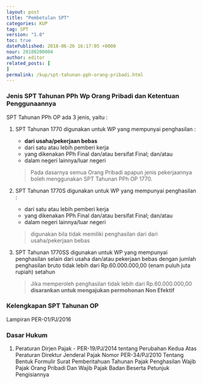 ```yaml
---
layout: post
title: "Pembetulan SPT"
categories: KUP
tag: SPT
version: "1.0"
toc: true
datePublished: 2018-06-26 16:17:05 +0000
nour: 20180200004
author: editor
related_posts: [
]
permalink: /kup/spt-tahunan-pph-orang-pribadi.html
---
```


### Jenis SPT Tahunan PPh Wp Orang Pribadi dan Ketentuan Penggunaannya
SPT Tahunan PPh OP ada 3 jenis, yaitu :
1. SPT Tahunan 1770
	digunakan untuk WP yang mempunyai penghasilan :
      - **dari usaha/pekerjaan bebas**
      - dari satu atau lebih pemberi kerja
      - yang dikenakan PPh Final dan/atau bersifat Final; dan/atau
      - dalam negeri lainnya/luar negeri

   > Pada dasarnya semua Orang Pribadi apapun jenis pekerjaannya boleh menggunakan SPT Tahunan PPh OP 1770.
      
2. SPT Tahunan 1770S
	digunakan untuk WP yang mempunyai penghasilan :
    - dari satu atau lebih pemberi kerja
    - yang dikenakan PPh Final dan/atau bersifat Final; dan/atau
    - dalam negeri lainnya/luar negeri
          
    > digunakan bila tidak memiliki penghasilan dari dari usaha/pekerjaan bebas
      
3. SPT Tahunan 1770SS
	digunakan untuk WP yang mempunyai penghasilan selain dari usaha dan/atau pekerjaan bebas dengan jumlah penghasilan bruto tidak lebih dari Rp.60.000.000,00 (enam puluh juta rupiah) setahun
    
    > Jika memperoleh penghasilan tidak lebih dari Rp.60.000.000,00 **disarankan untuk mengajukan permohonan Non Efektif**

### Kelengkapan SPT Tahunan OP
 Lampiran PER-01/PJ/2016

### Dasar Hukum
1. Peraturan Dirjen Pajak - PER-19/PJ/2014 tentang Perubahan Kedua Atas Peraturan Direktur Jenderal Pajak Nomor PER-34/PJ/2010 Tentang Bentuk Formulir Surat Pemberitahuan Tahunan Pajak Penghasilan Wajib Pajak Orang Pribadi Dan Wajib Pajak Badan Beserta Petunjuk Pengisiannya
